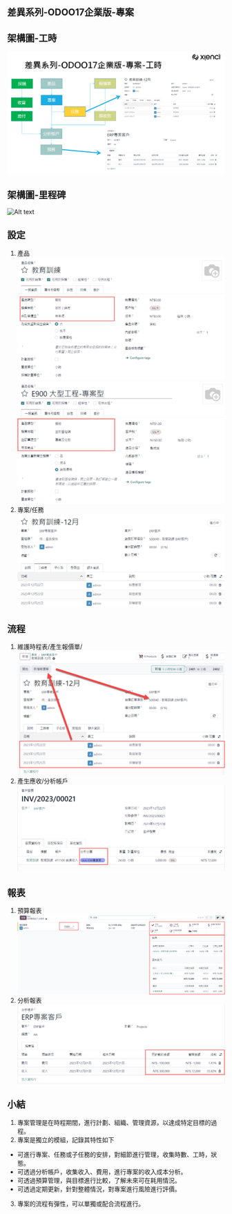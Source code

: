 ## 差異系列-ODOO17企業版-專案

## 架構圖-工時
![Alt text](https://github.com/ksharry/2024-ODOO17-Enterprise-Plan/blob/main/pic/F171901.png?raw=true)

## 架構圖-里程碑
![Alt text](https://github.com/ksharry/2024-ODOO17-Enterprise-Plan/blob/main/pic/F171903.png?raw=true)

## 設定
1. 產品
![Alt text](https://github.com/ksharry/2024-ODOO17-Enterprise-Plan/blob/main/pic/F171905.png?raw=true)
![Alt text](https://github.com/ksharry/2024-ODOO17-Enterprise-Plan/blob/main/pic/F171906.png?raw=true)
3. 專案/任務
![Alt text](https://github.com/ksharry/2024-ODOO17-Enterprise-Plan/blob/main/pic/F171904.png?raw=true)

## 流程
1. 維護時程表/產生報價單/
![Alt text](https://github.com/ksharry/2024-ODOO17-Enterprise-Plan/blob/main/pic/F171907.png?raw=true)
2. 產生應收/分析帳戶
![Alt text](https://github.com/ksharry/2024-ODOO17-Enterprise-Plan/blob/main/pic/F171908.png?raw=true)

## 報表
1. 預算報表
![Alt text](https://github.com/ksharry/2024-ODOO17-Enterprise-Plan/blob/main/pic/F171909.png?raw=true)
2. 分析報表
![Alt text](https://github.com/ksharry/2024-ODOO17-Enterprise-Plan/blob/main/pic/F171910.png?raw=true)

## 小結
1. 專案管理是在時程期間，進行計劃、組織、管理資源，以達成特定目標的過程。
2. 專案是獨立的模組，記錄其特性如下
  + 可進行專案、任務或子任務的安排，對細節進行管理，收集時數、工時，狀態。
  + 可透過分析帳戶，收集收入、費用，進行專案的收入成本分析。
  + 可透過預算管理，與目標進行比較，了解未來可在耗用情況。
  + 可透過定期更新，針對整體情況，對專案進行風險進行評價。
3. 專案的流程有彈性，可以單獨或配合流程進行。
